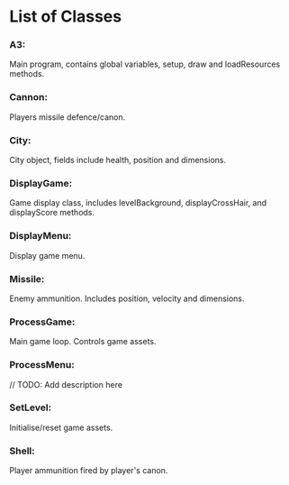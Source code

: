# List of Classes

### A3:
Main program, contains global variables, setup, draw and loadResources methods.

### Cannon:

Players missile defence/canon.

### City:

City object, fields include health, position and dimensions.

### DisplayGame:

Game display class, includes levelBackground, displayCrossHair, and displayScore methods.

### DisplayMenu:

Display game menu.

### Missile:

Enemy ammunition. Includes position, velocity and dimensions.

### ProcessGame:

Main game loop. Controls game assets.

### ProcessMenu:

// TODO: Add description here

### SetLevel:

Initialise/reset game assets.

### Shell:

Player ammunition fired by player's canon.

